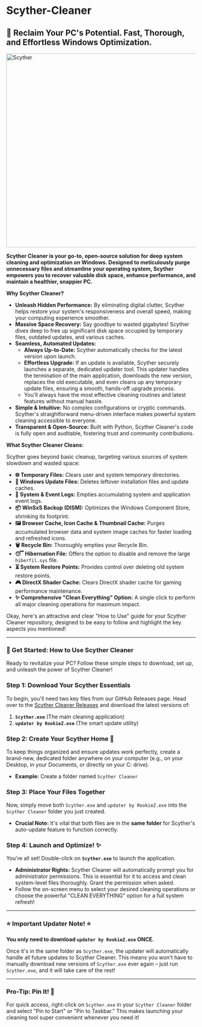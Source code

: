 # Scyther-Cleaner

## 🚀 Reclaim Your PC's Potential. Fast, Thorough, and Effortless Windows Optimization.

<img width="976" height="514" alt="Scyther" src="https://github.com/user-attachments/assets/7aaf4718-41f1-4ed3-bf5d-cbdfc1f8d74b" />


**Scyther Cleaner is your go-to, open-source solution for deep system cleaning and optimization on Windows. Designed to meticulously purge unnecessary files and streamline your operating system, Scyther empowers you to recover valuable disk space, enhance performance, and maintain a healthier, snappier PC.**

**Why Scyther Cleaner?**

* **Unleash Hidden Performance:** By eliminating digital clutter, Scyther helps restore your system's responsiveness and overall speed, making your computing experience smoother.
* **Massive Space Recovery:** Say goodbye to wasted gigabytes! Scyther dives deep to free up significant disk space occupied by temporary files, outdated updates, and various caches.
* **Seamless, Automated Updates:**
    * **Always Up-to-Date:** Scyther automatically checks for the latest version upon launch.
    * **Effortless Upgrade:** If an update is available, Scyther securely launches a separate, dedicated updater tool. This updater handles the termination of the main application, downloads the new version, replaces the old executable, and even cleans up any temporary update files, ensuring a smooth, hands-off upgrade process.
    * You'll always have the most effective cleaning routines and latest features without manual hassle.
* **Simple & Intuitive:** No complex configurations or cryptic commands. Scyther's straightforward menu-driven interface makes powerful system cleaning accessible to everyone.
* **Transparent & Open-Source:** Built with Python, Scyther Cleaner's code is fully open and auditable, fostering trust and community contributions.

**What Scyther Cleaner Cleans:**

Scyther goes beyond basic cleanup, targeting various sources of system slowdown and wasted space:

* **🌐 Temporary Files:** Clears user and system temporary directories.
* **🔄 Windows Update Files:** Deletes leftover installation files and update caches.
* **📝 System & Event Logs:** Empties accumulating system and application event logs.
* **📦 WinSxS Backup (DISM):** Optimizes the Windows Component Store, shrinking its footprint.
* **🖼️ Browser Cache, Icon Cache & Thumbnail Cache:** Purges accumulated browser data and system image caches for faster loading and refreshed icons.
* **🗑️ Recycle Bin:** Thoroughly empties your Recycle Bin.
* **😴 Hibernation File:** Offers the option to disable and remove the large `hiberfil.sys` file.
* **⏳ System Restore Points:** Provides control over deleting old system restore points.
* **🎮 DirectX Shader Cache:** Clears DirectX shader cache for gaming performance maintenance.
* **✨ Comprehensive "Clean Everything" Option:** A single click to perform all major cleaning operations for maximum impact.

Okay, here's an attractive and clear "How to Use" guide for your Scyther Cleaner repository, designed to be easy to follow and highlight the key aspects you mentioned\!

-----

### 🚀 Get Started: How to Use Scyther Cleaner

Ready to revitalize your PC? Follow these simple steps to download, set up, and unleash the power of Scyther Cleaner\!

### Step 1: Download Your Scyther Essentials

To begin, you'll need two key files from our GitHub Releases page. Head over to the [Scyther Cleaner Releases](https://www.google.com/search?q=https://github.com/RookieEnough/Scyther-Cleaner/releases) and download the latest versions of:

1.  **`Scyther.exe`** (The main cleaning application)
2.  **`updater by RookieZ.exe`** (The smart update utility)

### Step 2: Create Your Scyther Home 📂

To keep things organized and ensure updates work perfectly, create a brand-new, dedicated folder anywhere on your computer (e.g., on your Desktop, in your Documents, or directly on your C: drive).

  * **Example:** Create a folder named `Scyther Cleaner`

### Step 3: Place Your Files Together

Now, simply move both `Scyther.exe` and `updater by RookieZ.exe` into the `Scyther Cleaner` folder you just created.

  * **Crucial Note:** It's vital that both files are in the **same folder** for Scyther's auto-update feature to function correctly.

### Step 4: Launch and Optimize\! ✨

You're all set\! Double-click on **`Scyther.exe`** to launch the application.

  * **Administrator Rights:** Scyther Cleaner will automatically prompt you for administrator permissions. This is essential for it to access and clean system-level files thoroughly. Grant the permission when asked.
  * Follow the on-screen menu to select your desired cleaning operations or choose the powerful "CLEAN EVERYTHING" option for a full system refresh\!

-----

### ⭐ Important Updater Note\! ⭐

**You only need to download `updater by RookieZ.exe` ONCE.**

Once it's in the same folder as `Scyther.exe`, the updater will automatically handle all future updates to Scyther Cleaner. This means you won't have to manually download new versions of `Scyther.exe` ever again – just run `Scyther.exe`, and it will take care of the rest\!

-----

### Pro-Tip: Pin It\! 📌

For quick access, right-click on `Scyther.exe` in your `Scyther Cleaner` folder and select "Pin to Start" or "Pin to Taskbar." This makes launching your cleaning tool super convenient whenever you need it\!
